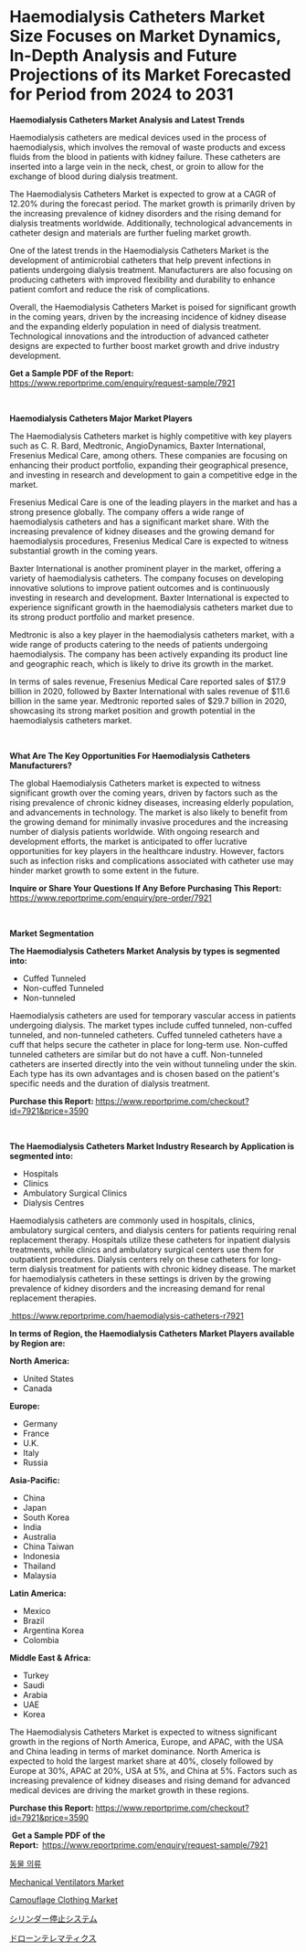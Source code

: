 <p><h1>Haemodialysis Catheters Market Size Focuses on Market Dynamics, In-Depth Analysis and Future Projections of its Market Forecasted for Period from 2024 to 2031</h1></p><p><strong>Haemodialysis Catheters Market Analysis and Latest Trends</strong></p>
<p><p>Haemodialysis catheters are medical devices used in the process of haemodialysis, which involves the removal of waste products and excess fluids from the blood in patients with kidney failure. These catheters are inserted into a large vein in the neck, chest, or groin to allow for the exchange of blood during dialysis treatment.</p><p>The Haemodialysis Catheters Market is expected to grow at a CAGR of 12.20% during the forecast period. The market growth is primarily driven by the increasing prevalence of kidney disorders and the rising demand for dialysis treatments worldwide. Additionally, technological advancements in catheter design and materials are further fueling market growth.</p><p>One of the latest trends in the Haemodialysis Catheters Market is the development of antimicrobial catheters that help prevent infections in patients undergoing dialysis treatment. Manufacturers are also focusing on producing catheters with improved flexibility and durability to enhance patient comfort and reduce the risk of complications.</p><p>Overall, the Haemodialysis Catheters Market is poised for significant growth in the coming years, driven by the increasing incidence of kidney disease and the expanding elderly population in need of dialysis treatment. Technological innovations and the introduction of advanced catheter designs are expected to further boost market growth and drive industry development.</p></p>
<p><strong>Get a Sample PDF of the Report:&nbsp;</strong> <a href="https://www.reportprime.com/enquiry/request-sample/7921">https://www.reportprime.com/enquiry/request-sample/7921</a></p>
<p>&nbsp;</p>
<p><strong>Haemodialysis Catheters Major Market Players</strong></p>
<p><p>The Haemodialysis Catheters market is highly competitive with key players such as C. R. Bard, Medtronic, AngioDynamics, Baxter International, Fresenius Medical Care, among others. These companies are focusing on enhancing their product portfolio, expanding their geographical presence, and investing in research and development to gain a competitive edge in the market.</p><p>Fresenius Medical Care is one of the leading players in the market and has a strong presence globally. The company offers a wide range of haemodialysis catheters and has a significant market share. With the increasing prevalence of kidney diseases and the growing demand for haemodialysis procedures, Fresenius Medical Care is expected to witness substantial growth in the coming years.</p><p>Baxter International is another prominent player in the market, offering a variety of haemodialysis catheters. The company focuses on developing innovative solutions to improve patient outcomes and is continuously investing in research and development. Baxter International is expected to experience significant growth in the haemodialysis catheters market due to its strong product portfolio and market presence.</p><p>Medtronic is also a key player in the haemodialysis catheters market, with a wide range of products catering to the needs of patients undergoing haemodialysis. The company has been actively expanding its product line and geographic reach, which is likely to drive its growth in the market.</p><p>In terms of sales revenue, Fresenius Medical Care reported sales of $17.9 billion in 2020, followed by Baxter International with sales revenue of $11.6 billion in the same year. Medtronic reported sales of $29.7 billion in 2020, showcasing its strong market position and growth potential in the haemodialysis catheters market.</p></p>
<p>&nbsp;</p>
<p><strong>What Are The Key Opportunities For Haemodialysis Catheters Manufacturers?</strong></p>
<p><p>The global Haemodialysis Catheters market is expected to witness significant growth over the coming years, driven by factors such as the rising prevalence of chronic kidney diseases, increasing elderly population, and advancements in technology. The market is also likely to benefit from the growing demand for minimally invasive procedures and the increasing number of dialysis patients worldwide. With ongoing research and development efforts, the market is anticipated to offer lucrative opportunities for key players in the healthcare industry. However, factors such as infection risks and complications associated with catheter use may hinder market growth to some extent in the future.</p></p>
<p><strong>Inquire or Share Your Questions If Any Before Purchasing This Report:</strong> <a href="https://www.reportprime.com/enquiry/pre-order/7921">https://www.reportprime.com/enquiry/pre-order/7921</a></p>
<p>&nbsp;</p>
<p><strong>Market Segmentation</strong></p>
<p><strong>The Haemodialysis Catheters Market Analysis by types is segmented into:</strong></p>
<p><ul><li>Cuffed Tunneled</li><li>Non-cuffed Tunneled</li><li>Non-tunneled</li></ul></p>
<p><p>Haemodialysis catheters are used for temporary vascular access in patients undergoing dialysis. The market types include cuffed tunneled, non-cuffed tunneled, and non-tunneled catheters. Cuffed tunneled catheters have a cuff that helps secure the catheter in place for long-term use. Non-cuffed tunneled catheters are similar but do not have a cuff. Non-tunneled catheters are inserted directly into the vein without tunneling under the skin. Each type has its own advantages and is chosen based on the patient's specific needs and the duration of dialysis treatment.</p></p>
<p><strong>Purchase this Report:&nbsp;</strong><a href="https://www.reportprime.com/checkout?id=7921&price=3590">https://www.reportprime.com/checkout?id=7921&price=3590</a></p>
<p>&nbsp;</p>
<p><strong>The Haemodialysis Catheters Market Industry Research by Application is segmented into:</strong></p>
<p><ul><li>Hospitals</li><li>Clinics</li><li>Ambulatory Surgical Clinics</li><li>Dialysis Centres</li></ul></p>
<p><p>Haemodialysis catheters are commonly used in hospitals, clinics, ambulatory surgical centers, and dialysis centers for patients requiring renal replacement therapy. Hospitals utilize these catheters for inpatient dialysis treatments, while clinics and ambulatory surgical centers use them for outpatient procedures. Dialysis centers rely on these catheters for long-term dialysis treatment for patients with chronic kidney disease. The market for haemodialysis catheters in these settings is driven by the growing prevalence of kidney disorders and the increasing demand for renal replacement therapies.</p></p>
<p><a href="https://www.reportprime.com/haemodialysis-catheters-r7921">&nbsp;https://www.reportprime.com/haemodialysis-catheters-r7921</a></p>
<p><strong>In terms of Region, the Haemodialysis Catheters Market Players available by Region are:</strong></p>
<p>
    <p> <strong> North America: </strong>
        <ul>
            <li>United States</li>
            <li>Canada</li>
        </ul>
        </p> 
    <p> <strong> Europe: </strong>
        <ul>
            <li>Germany</li>
            <li>France</li>
            <li>U.K.</li>
            <li>Italy</li>
            <li>Russia</li>
        </ul>
        </p> 
    <p> <strong> Asia-Pacific: </strong>
        <ul>
            <li>China</li>
            <li>Japan</li>
            <li>South Korea</li>
            <li>India</li>
            <li>Australia</li>
            <li>China Taiwan</li>
            <li>Indonesia</li>
            <li>Thailand</li>
            <li>Malaysia</li>
        </ul>
        </p> 
    <p> <strong> Latin America: </strong>
        <ul>
            <li>Mexico</li>
            <li>Brazil</li>
            <li>Argentina Korea</li>
            <li>Colombia</li>
        </ul>
        </p> 
    <p> <strong> Middle East & Africa: </strong>
        <ul>
            <li>Turkey</li>
            <li>Saudi</li>
            <li>Arabia</li>
            <li>UAE</li>
            <li>Korea</li>
        </ul>
    </p>
    </p>
<p><p>The Haemodialysis Catheters Market is expected to witness significant growth in the regions of North America, Europe, and APAC, with the USA and China leading in terms of market dominance. North America is expected to hold the largest market share at 40%, closely followed by Europe at 30%, APAC at 20%, USA at 5%, and China at 5%. Factors such as increasing prevalence of kidney diseases and rising demand for advanced medical devices are driving the market growth in these regions.</p></p>
<p><strong>Purchase this Report: </strong><a href="https://www.reportprime.com/checkout?id=7921&price=3590">https://www.reportprime.com/checkout?id=7921&price=3590</a></p>
<p>&nbsp;<strong>Get a Sample PDF of the Report:&nbsp;&nbsp;</strong><a href="https://www.reportprime.com/enquiry/request-sample/7921">https://www.reportprime.com/enquiry/request-sample/7921</a></p>
<p><strong></strong></p>
<p><p><a href="https://github.com/Penelolack456456/Market-Research-Report-List-1/blob/main/177331472714.md">동물 의류</a></p><p><a href="https://github.com/Sinjinluong3e0awx2m195k76/Market-Research-Report-List-2/blob/main/mechanical-ventilators-market.md">Mechanical Ventilators Market</a></p><p><a href="https://issuu.com/reportprime-2/docs/camouflage-clothing-market-size-2030.pptx">Camouflage Clothing Market</a></p><p><a href="https://github.com/andrade7361/Market-Research-Report-List-1/blob/main/198346976856.md">シリンダー停止システム</a></p><p><a href="https://github.com/ReganWisoky2023/Market-Research-Report-List-1/blob/main/435991676855.md">ドローンテレマティクス</a></p></p>